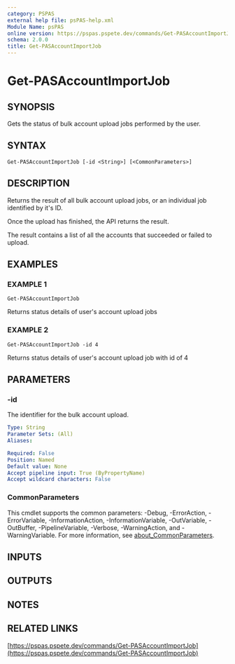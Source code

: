 ```yaml
---
category: PSPAS
external help file: psPAS-help.xml
Module Name: psPAS
online version: https://pspas.pspete.dev/commands/Get-PASAccountImportJob
schema: 2.0.0
title: Get-PASAccountImportJob
---
```


# Get-PASAccountImportJob

## SYNOPSIS
Gets the status of bulk account upload jobs performed by the user.

## SYNTAX

```
Get-PASAccountImportJob [-id <String>] [<CommonParameters>]
```

## DESCRIPTION
Returns the result of all bulk account upload jobs, or an individual job identified by it's ID.

Once the upload has finished, the API returns the result.

The result contains a list of all the accounts that succeeded or failed to upload.

## EXAMPLES

### EXAMPLE 1
```
Get-PASAccountImportJob
```

Returns status details of user's account upload jobs

### EXAMPLE 2
```
Get-PASAccountImportJob -id 4
```

Returns status details of user's account upload job with id of 4

## PARAMETERS

### -id
The identifier for the bulk account upload.

```yaml
Type: String
Parameter Sets: (All)
Aliases:

Required: False
Position: Named
Default value: None
Accept pipeline input: True (ByPropertyName)
Accept wildcard characters: False
```

### CommonParameters
This cmdlet supports the common parameters: -Debug, -ErrorAction, -ErrorVariable, -InformationAction, -InformationVariable, -OutVariable, -OutBuffer, -PipelineVariable, -Verbose, -WarningAction, and -WarningVariable. For more information, see [about_CommonParameters](http://go.microsoft.com/fwlink/?LinkID=113216).

## INPUTS

## OUTPUTS

## NOTES

## RELATED LINKS

[https://pspas.pspete.dev/commands/Get-PASAccountImportJob](https://pspas.pspete.dev/commands/Get-PASAccountImportJob)

